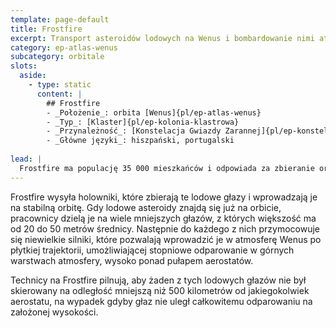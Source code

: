 ```yaml
---
template: page-default
title: Frostfire
excerpt: Transport asteroidów lodowych na Wenus i bombardowanie nimi atmosfery
category: ep-atlas-wenus
subcategory: orbitale
slots:
  aside:
    - type: static
      content: |
        ## Frostfire
        - _Położenie_: orbita [Wenus]{pl/ep-atlas-wenus}
        - _Typ_: [Klaster]{pl/ep-kolonia-klastrowa}
        - _Przynależność_: [Konstelacja Gwiazdy Zarannej]{pl/ep-konstelacja-gwiazdy-zarannej}
        - _Główne języki_: hiszpański, portugalski
        
lead: |
  Frostfire ma populację 35 000 mieszkańców i odpowiada za zbieranie oraz dystrybucję wielu lodowych głazów i małych asteroid lodowych, które są transportowane na [Wenus]{pl/ep-atlas-wenus}. Lód ten jest potrzebny, by stopniowo zwiększać ilość pary wodnej w [górnych warstwach atmosfery]{pl/ep-atlas-wenus-chmury}.
---
```

Frostfire wysyła holowniki, które zbierają te lodowe głazy i wprowadzają je na stabilną orbitę. Gdy lodowe asteroidy znajdą się już na orbicie, pracownicy dzielą je na wiele mniejszych głazów, z których większość ma od 20 do 50 metrów średnicy. Następnie do każdego z nich przymocowuje się niewielkie silniki, które pozwalają wprowadzić je w atmosferę Wenus po płytkiej trajektorii, umożliwiającej stopniowe odparowanie w górnych warstwach atmosfery, wysoko ponad pułapem aerostatów.

Technicy na Frostfire pilnują, aby żaden z tych lodowych głazów nie był skierowany na odległość mniejszą niż 500 kilometrów od jakiegokolwiek aerostatu, na wypadek gdyby głaz nie uległ całkowitemu odparowaniu na założonej wysokości.
